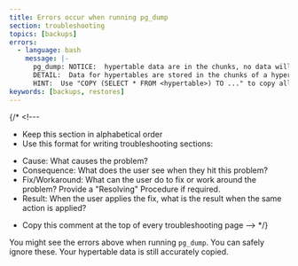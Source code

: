 ```yaml
---
title: Errors occur when running pg_dump
section: troubleshooting
topics: [backups]
errors:
  - language: bash
    message: |-
      pg_dump: NOTICE:  hypertable data are in the chunks, no data will be copied
      DETAIL:  Data for hypertables are stored in the chunks of a hypertable so COPY TO of a hypertable will not copy any data.
      HINT:  Use "COPY (SELECT * FROM <hypertable>) TO ..." to copy all data in hypertable, or copy each chunk individually.
keywords: [backups, restores]
---
```


{/* <!---
* Keep this section in alphabetical order
* Use this format for writing troubleshooting sections:
 - Cause: What causes the problem?
 - Consequence: What does the user see when they hit this problem?
 - Fix/Workaround: What can the user do to fix or work around the problem? Provide a "Resolving" Procedure if required.
 - Result: When the user applies the fix, what is the result when the same action is applied?
* Copy this comment at the top of every troubleshooting page
--> */}

 You might see the errors above when running `pg_dump`. You can safely ignore
 these. Your hypertable data is still accurately copied.
